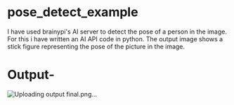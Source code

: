 # pose_detect_example
I have used brainypi's AI server to detect the pose of a person in the image. For this i have written an AI API code in python.
The output image shows a stick figure representing the pose of the picture in the image.

# Output-
![Uploading output final.png…]()

